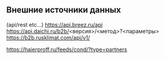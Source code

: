 ﻿## Внешние источники данных

(api/rest etc...)
https://api.breez.ru/api
https://api.daichi.ru/b2b/<версия>/<метод>?<параметры>
https://b2b.rusklimat.com/api/v1/

https://haierproff.ru/feeds/cond/?type=partners